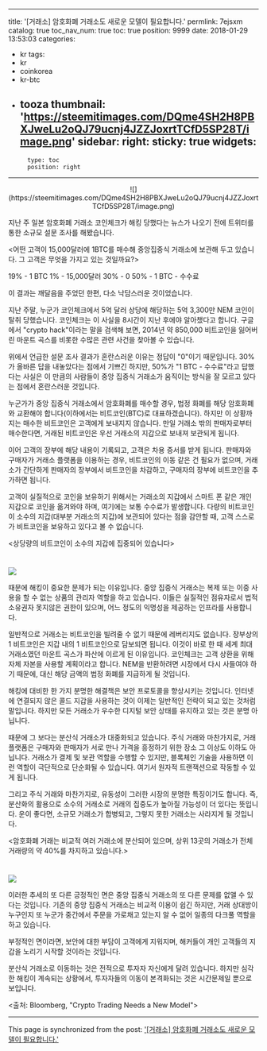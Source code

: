 
---
title: '[거래소]  암호화폐 거래소도 새로운 모델이 필요합니다.'
permlink: 7ejsxm
catalog: true
toc_nav_num: true
toc: true
position: 9999
date: 2018-01-29 13:53:03
categories:
- kr
tags:
- kr
- coinkorea
- kr-btc
- tooza
thumbnail: 'https://steemitimages.com/DQme4SH2H8PBXJweLu2oQJ79ucnj4JZZJoxrtTCfD5SP28T/image.png'
sidebar:
    right:
        sticky: true
widgets:
    -
        type: toc
        position: right
---


<center>
![](https://steemitimages.com/DQme4SH2H8PBXJweLu2oQJ79ucnj4JZZJoxrtTCfD5SP28T/image.png)
</center>

지난 주 일본 암호화폐 거래소 코인체크가 해킹 당했다는 뉴스가 나오기 전에 트위터를 통한 소규모 설문 조사를 해봤습니다. 

<어떤 고객이 15,000달러에 1BTC를 매수해 중앙집중식 거래소에 보관해 두고 있습니다. 그 고객은 무엇을 가지고 있는 것일까요?>

19% - 1 BTC
1%  - 15,000달러
30% -  0
50% -  1 BTC - 수수료  
 
이 결과는 깨달음을 주었던 한편, 다소 낙담스러운 것이었습니다.

지난 주말, 누군가 코인체크에서 5억 달러 상당에 해당하는 5억 3,300만 NEM 코인이 탈취 당했습니다.  코인체크는  이 사실을 8시간이 지난 후에야 알아챘다고 합니다.  구글에서 "crypto hack"이라는 말을 검색해 보면, 2014년 약 850,000 비트코인을 잃어버린 마운트 곡스를 비롯한 수많은 관련 사건을 찾아볼 수 있습니다. 

위에서 언급한 설문 조사 결과가 혼란스러운 이유는  정답이 "0"이기 때문입니다.  30%가 올바른 답을 내놓았다는 점에서 기쁘긴 하지만, 50%가 "1 BTC - 수수료"라고 답했다는 사실은 이 만큼의 사람들이 중앙 집중식 거래소가 움직이는 방식을 잘 모르고 있다는 점에서 혼란스러운 것입니다. 

누군가가 중앙 집중식 거래소에서 암호화폐를 매수할 경우, 법정 화폐를 해당 암호화폐와 교환해야 합니다(이하에서는 비트코인(BTC)로 대표하겠습니다).  하지만 이 상황까지는 매수한 비트코인은 고객에게 보내지지 않습니다.  만일 거래소 밖의 판매자로부터 매수한다면, 거래된 비트코인은 우선 거래소의 지갑으로 보내져 보관되게 됩니다.  

이어 고객의 장부에 해당 내용이 기록되고, 고객은 차용 증서를 받게 됩니다.  판매자와 구매자가 거래소 플랫폼을 이용하는 경우, 비트코인의 이동 같은 건 필요가 없으며, 거래소가 간단하게 판매자의 장부에서 비트코인을 차감하고, 구매자의 장부에 비트코인을 추가하면 됩니다. 

고객이 실질적으로 코인을 보유하기 위해서는 거래소의 지갑에서 스마트 폰 같은 개인 지갑으로 코인을 옮겨와야 하며, 여기에는 보통 수수료가 발생합니다.  다량의 비트코인이 소수의 지갑(대부분 거래소의 지갑)에 보관되어 있다는 점을 감안할 때, 고객 스스로가 비트코인을 보유하고 있다고 볼 수 없습니다.

<상당량의 비트코인이 소수의 지갑에 집중되어 있습니다>
#
![](https://steemitimages.com/DQmZKhvHnUB2ozf2MnJszuqVpSNSqcoRnudFR1NXCkwVESf/image.png)

때문에 해킹이 중요한 문제가 되는 이유입니다.  중앙 집중식 거래소는 복제 또는 이중 사용을 할 수 없는 상품의 관리자 역할을 하고 있습니다.  이들은  실질적인 점유자로서 법적 소유권자 못지않은 권한이 있으며, 어느 정도의 익명성을 제공하는 인프라를 사용합니다. 

일반적으로 거래소는 비트코인을 빌려줄 수 없기 때문에 레버리지도 없습니다. 장부상의 1 비트코인은 지갑 내의 1 비트코인으로 담보되면 됩니다.  이것이 바로 한 때 세계 최대 거래소였던 마운트 곡스가 파산에 이르게 된 이유입니다.  코인체크는 고객 상환을 위해 자체 자본을 사용할 계획이라고 합니다.  NEM을 반환하려면 시장에서 다시 사들여야 하기 때문에, 대신 해당 금액의 법정 화폐를 지급하게 될 것입니다. 

해킹에 대비한 한 가지 분명한 해결책은 보안 프로토콜을 향상시키는 것입니다.  인터넷에 연결되지 않은 콜드 지갑을 사용하는 것이 이제는 일반적인 전략이 되고 있는 것처럼 말입니다.  하지만 모든 거래소가 우수한 디지털 보안 상태를 유지하고 있는 것은 분명 아닙니다.

때문에 그 보다는 분산식 거래소가 대중화되고 있습니다.  주식 거래와 마찬가지로, 거래 플랫폼은 구매자와 판매자가 서로 만나 가격을 흥정하기 위한 장소 그 이상도 이하도 아닙니다.  거래소가 결제 및 보관 역할을 수행할 수 있지만, 블록체인 기술을 사용하면 이런 역할이 극단적으로 단순화될 수 있습니다. 여기서 원자적 트랜잭션으로 작동할 수 있게 됩니다. 

그리고 주식 거래와 마찬가지로, 유동성이 그러한 시장의 분명한 특징이기도 합니다. 즉, 분산화의 활용으로 소수의 거래소로 거래의 집중도가 높아질 가능성이 더 있다는 뜻입니다.   운이 좋다면, 소규모 거래소가 합병되고, 그렇지 못한 거래소는 사라지게 될 것입니다. 

<암호화폐 거래는 비교적 여러 거래소에 분산되어 있으며, 상위 13곳의 거래소가 전체 거래량의 약 40%를 차지하고 있습니다.>
#
![](https://steemitimages.com/DQmP3ivrvyAHbQbT9qxnk5nKVNv22UGKuNPLGZMxdS3Jjvz/image.png)

이러한 추세의 또 다른 긍정적인 면은 중앙 집중식 거래소의 또 다른 문제를 없앨 수 있다는 것입니다.  기존의 중앙 집중식 거래소는 비교적 이용이 쉽긴 하지만, 거래 상대방이 누구인지 또 누군가 중간에서 주문을 가로채고 있는지 알 수 없어 일종의 다크풀 역할을 하고 있습니다. 

부정적인 면이라면, 보안에 대한 부담이 고객에게 지워지며, 해커들이 개인 고객들의 지갑을 노리기 시작할 것이라는 것입니다. 

분산식  거래소로 이동하는 것은 전적으로 투자자 자신에게 달려 있습니다. 하지만  심각한 해킹이 계속되는 상황에서, 투자자들의 이동이 본격화되는 것은 시간문제일 뿐으로 보입니다. 

<출처: Bloomberg, "Crypto Trading Needs a New Model">

- - -

This page is synchronized from the post: ['[거래소]  암호화폐 거래소도 새로운 모델이 필요합니다.'](https://steemit.com/@pius.pius/7ejsxm)
